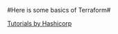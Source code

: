 #Here is some basics of Terraform#


[Tutorials by Hashicorp](https://developer.hashicorp.com/terraform/tutorials/aws-get-started/infrastructure-as-code)

